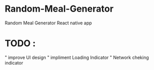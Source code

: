 # Random-Meal-Generator
 Random Meal Generator React native app
# TODO : 
" improve UI design
" impliment Loading Indicator
" Network  cheking indicator
